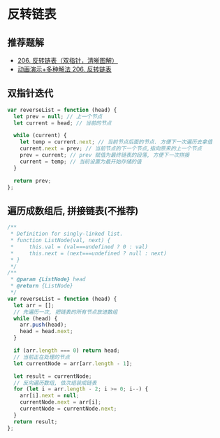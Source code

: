 # 反转链表

## 推荐题解

- [206. 反转链表（双指针，清晰图解）](https://leetcode.cn/problems/reverse-linked-list/solutions/2361282/206-fan-zhuan-lian-biao-shuang-zhi-zhen-r1jel/)
- [动画演示+多种解法 206. 反转链表](https://leetcode.cn/problems/reverse-linked-list/solutions/36710/dong-hua-yan-shi-206-fan-zhuan-lian-biao-by-user74/)

## 双指针迭代

```js
var reverseList = function (head) {
  let prev = null; // 上一个节点
  let current = head; // 当前的节点

  while (current) {
    let temp = current.next; // 当前节点后面的节点. 方便下一次遍历去拿值
    current.next = prev; // 当前节点的下一个节点,指向原来的上一个节点
    prev = current; // prev 赋值为最终链表的段落, 方便下一次拼接
    current = temp; // 当前设置为最开始存储的值
  }

  return prev;
};
```

## 遍历成数组后, 拼接链表(不推荐)

```js
/**
 * Definition for singly-linked list.
 * function ListNode(val, next) {
 *     this.val = (val===undefined ? 0 : val)
 *     this.next = (next===undefined ? null : next)
 * }
 */
/**
 * @param {ListNode} head
 * @return {ListNode}
 */
var reverseList = function (head) {
  let arr = [];
  // 先遍历一次, 把链表的所有节点放进数组
  while (head) {
    arr.push(head);
    head = head.next;
  }

  if (arr.length === 0) return head;
  // 当前正在处理的节点
  let currentNode = arr[arr.length - 1];

  let result = currentNode;
  // 反向遍历数组, 依次组装成链表
  for (let i = arr.length - 2; i >= 0; i--) {
    arr[i].next = null;
    currentNode.next = arr[i];
    currentNode = currentNode.next;
  }
  return result;
};
```
